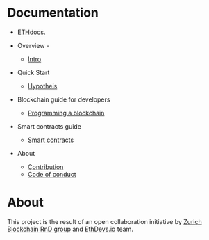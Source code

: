 Documentation
=============

* [ETHdocs.](./intro.md)
* Overview -
    * [Intro](./intro.md)
* Quick Start
    * [Hypotheis](guides/hypothesis.md)
* Blockchain guide for developers
    * [Programming a blockchain](guides/blockchain/guide.md)
* Smart contracts guide
    * [Smart contracts](guides/ethereum/contracts.md)

* About
    * [Contribution](about/contribution.md)
    * [Code of conduct](about/codeofconduct.md)

About
=============
This project is the result of an open collaboration initiative by [Zurich Blockchain RnD group](https://zbrd.org/) and [EthDevs.io](https://www.ethdevs.io/) team.